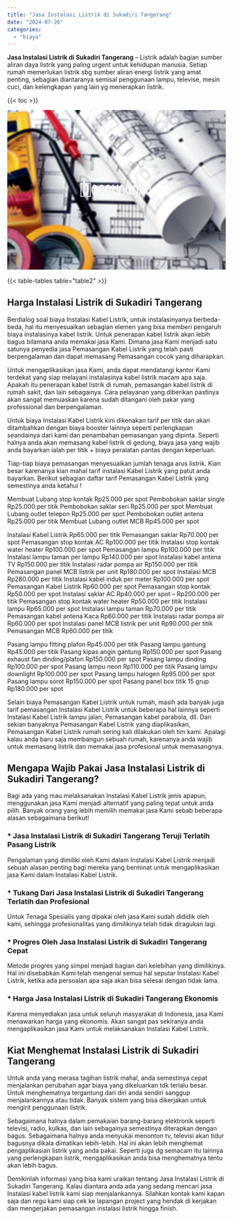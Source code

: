 ```yaml
---
title: "Jasa Instalasi Listrik di Sukadiri Tangerang"
date: "2024-07-26"
categories: 
  - "biaya"
---
```


**Jasa Instalasi Listrik di Sukadiri Tangerang** – Listrik adalah bagian sumber aliran daya listrik yang paling urgent untuk kehidupan manusia. Setiap rumah memerlukan listrik sbg sumber aliran energi listrik yang amat penting, sebagian diantaranya semisal penggunaan lampu, televise, mesin cuci, dan kelengkapan yang lain yg menerapkan listrik.

{{< toc >}}

![Jasa Instalasi Listrik di Sukadiri Tangerang](/images/instalasi-listrik-murah17.png)

{{< table-tables table="table2" >}}

## Harga Instalasi Listrik di Sukadiri Tangerang

Berdialog soal biaya Instalasi Kabel Listrik, untuk instalasinyanya berbeda-beda, hal itu menyesuaikan sebagian elemen yang bisa memberi pengaruh biaya instalasinya kabel listrik. Untuk penerapan kabel listrik akan lebih bagus bilamana anda memakai jasa Kami. Dimana jasa Kami menjadi satu satunya penyedia jasa Pemasangan Kabel Listrik yang telah pasti berpengalaman dan dapat memasang Pemasangan cocok yang diharapkan.

Untuk mengaplikasikan jasa Kami, anda dapat mendatangi kantor Kami terdekat yang siap melayani instalasinya kabel listrik macam apa saja. Apakah itu penerapan kabel listrik di rumah, pemasangan kabel listrik di rumah sakit, dan lain sebagainya. Cara pelayanan yang diberikan pastinya akan sangat memuaskan karena sudah ditangani oleh pakar yang professional dan berpengalaman.

Untuk biaya Instalasi Kabel Listrik kini dikenakan tarif per titik dan akan ditambahkan dengan biaya booster lainnya seperti perlengkapan seandainya dari kami dan penambahan pemasangan yang dipinta. Seperti halnya anda akan memasang kabel listrik di gedung, biaya jasa yang wajib anda bayarkan ialah per titik + biaya peralatan pantas dengan keperluan.

Tiap-tiap biaya pemasangan menyesuaikan jumlah tenaga arus listrik. Kian besar karenanya kian mahal tarif instalasi Kabel Listrik yang patut anda bayarkan. Berikut sebagian daftar tarif Pemasangan Kabel Listrik yang semestinya anda ketahui !

Membuat Lubang stop kontak Rp25.000 per spot Pembobokan saklar single Rp25.000 per titik Pembobokan saklar seri Rp25.000 per spot Membuat Lubang outlet telepon Rp25.000 per spot Pembobokan outlet antena Rp25.000 per titik Membuat Lubang outlet MCB Rp45.000 per spot

Instalasi Kabel Listrik Rp65.000 per titik Pemasangan saklar Rp70.000 per spot Pemasangan stop kontak AC Rp100.000 per titik Instalasi stop kontak water heater Rp100.000 per spot Pemasangan lampu Rp100.000 per titik Instalasi lampu taman per lampu Rp140.000 per spot Instalasi kabel antena TV Rp150.000 per titik Instalasi radar pompa air Rp150.000 per titik Pemasangan panel MCB listrik per unit Rp180.000 per spot Instalasi MCB Rp280.000 per titik Instalasi kabel induk per meter Rp100.000 per spot Pemasangan Kabel Listrik Rp60.000 per spot Pemasangan stop kontak Rp50.000 per spot Instalasi saklar AC Rp40.000 per spot – Rp200.000 per titik Pemasangan stop kontak water heater Rp50.000 per titik Instalasi lampu Rp65.000 per spot Instalasi lampu taman Rp70.000 per titik Pemasangan kabel antena Kaca Rp60.000 per titik Instalasi radar pompa air Rp60.000 per spot Instalasi panel MCB listrik per unit Rp90.000 per titik Pemasangan MCB Rp60.000 per titik

Pasang lampu fitting plafon Rp45.000 per titik Pasang lampu gantung Rp45.000 per titik Pasang kipas angin gantung Rp150.000 per spot Pasang exhaust fan dinding/plafon Rp150.000 per spot Pasang lampu dinding Rp100.000 per spot Pasang lampu neon Rp110.000 per titik Pasang lampu downlight Rp100.000 per spot Pasang lampu halogen Rp95.000 per spot Pasang lampu sorot Rp150.000 per spot Pasang panel box titik 15 grup Rp180.000 per spot

Selain biaya Pemasangan Kabel Listrik untuk rumah, masih ada banyak juga tarif pemasangan Instalasi Kabel Listrik untuk beberapa hal lainnya seperti Instalasi Kabel Listrik lampu jalan, Pemasangan kabel parabola, dll. Dari sekian banyaknya Pemasangan Kabel Listrik yang diaplikasikan, Pemasangan Kabel Listrik rumah sering kali dilakukan oleh tim kami. Apalagi kalau anda baru saja membangun sebuah rumah, karenanya anda wajib untuk memasang listrik dan memakai jasa profesional untuk memasangnya.

## Mengapa Wajib Pakai Jasa Instalasi Listrik di Sukadiri Tangerang?

Bagi ada yang mau melaksanakan Instalasi Kabel Listrik jenis apapun, menggunakan jasa Kami menjadi alternatif yang paling tepat untuk anda pilih. Banyak orang yang lebih memilih memakai jasa Kami sebab beberapa alasan sebagaimana berikut!

### \* Jasa Instalasi Listrik di Sukadiri Tangerang Teruji Terlatih Pasang Listrik

Pengalaman yang dimiliki oleh Kami dalam Instalasi Kabel Listrik menjadi sebuah alasan penting bagi mereka yang berminat untuk mengaplikasikan jasa Kami dalam Instalasi Kabel Listrik.

### \* Tukang Dari Jasa Instalasi Listrik di Sukadiri Tangerang Terlatih dan Profesional

Untuk Tenaga Spesialis yang dipakai oleh jasa Kami sudah dididik oleh kami, sehingga profesionalitas yang dimilikinya telah tidak diragukan lagi.

### \* Progres Oleh Jasa Instalasi Listrik di Sukadiri Tangerang Cepat

Metode progres yang simpel menjadi bagian dari kelebihan yang dimilikinya. Hal ini disebabkan Kami telah mengenal semua hal seputar Instalasi Kabel Listrik, ketika ada persoalan apa saja akan bisa selesai dengan tidak lama.

### \* Harga Jasa Instalasi Listrik di Sukadiri Tangerang Ekonomis

Karena menyediakan jasa untuk seluruh masyarakat di Indonesia, jasa Kami menawarkan harga yang ekonomis. Akan sangat pas sekiranya anda mengaplikasikan jasa Kami untuk melaksanakan Instalasi Kabel Listrik.

## Kiat Menghemat Instalasi Listrik di Sukadiri Tangerang


Untuk anda yang merasa tagihan listrik mahal, anda semestinya cepat menjalankan perubahan agar biaya yang dikeluarkan tdk terlalu besar. Untuk menghematnya tergantung dari diri anda sendiri sanggup menjalankannya atau tidak. Banyak sistem yang bisa dikerjakan untuk mengirit penggunaan listrik.

Sebagaimana halnya dalam pemakaian barang-barang elektronik seperti televisi, radio, kulkas, dan lain sebagainya semestinya diterapkan dengan bagus. Sebagaimana halnya anda menyukai menonton tv, televisi akan tidur bagusnya dikala dimatikan lebih-lebih. Hal ini akan lebih menghemat pengaplikasian listrik yang anda pakai. Seperti juga dg semacam itu lainnya yang perlengkapan listrik, mengaplikasikan anda bisa menghematnya tentu akan lebih bagus.

Demikinlah informasi yang bisa kami uraikan tentang Jasa Instalasi Listrik di Sukadiri Tangerang. Kalau diantara anda ada yang sedang mencari jasa Instalasi kabel listrik kami siap menjalankannya. Silahkan kontak kami kapan saja dan regu kami siap cek ke lapangan project yang hendak di kerjakan dan mengerjakan pemasangan instalasi listrik hingga finish.
